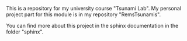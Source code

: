 This is a repository for my university course "Tsunami Lab".
My personal project part for this module is in my repository "RemsTsunamis".

You can find more about this project in the sphinx documentation in the folder "sphinx".